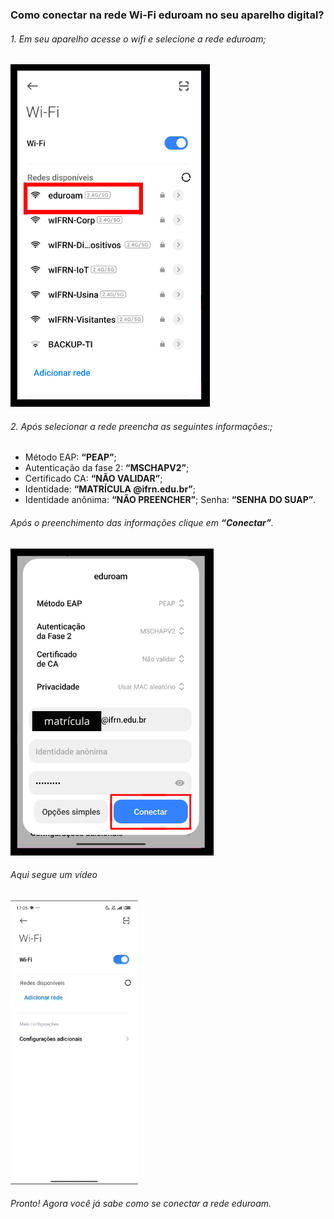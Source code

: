 ### Como conectar na rede Wi-Fi eduroam no seu aparelho digital?
###### 1. Em seu aparelho acesse o wifi e selecione a rede eduroam;

![Imagem 1](<wifi1.png>)

###### 2. Após selecionar a rede preencha as seguintes informações:;
- Método EAP: **“PEAP”**; 
- Autenticação da fase 2: **“MSCHAPV2”**;
- Certificado CA: **“NÃO VALIDAR”**;
- Identidade: **“MATRÍCULA @ifrn.edu.br”**;
- Identidade anônima: **“NÃO PREENCHER”**;
Senha: **“SENHA DO SUAP”**.

###### Após o preenchimento das informações clique em **“Conectar”**.

![Imagem 2](<wifi2.png>)

###### Aqui segue um vídeo
![Aqui segue um gif](<eduroam.gif>)

###### Pronto! Agora você já sabe como se conectar a rede eduroam.